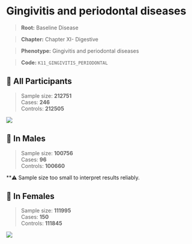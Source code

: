 # Gingivitis and periodontal diseases

> **Root:** Baseline Disease  

> **Chapter:** Chapter XI- Digestive  

> **Phenotype:** Gingivitis and periodontal diseases  

> **Code:** `K11_GINGIVITIS_PERIODONTAL`

## 🧪 All Participants  
> Sample size: **212751**  
> Cases: **246**  
> Controls: **212505**
<img src="/Disease/Figures/ALL/Baseline/K11_GINGIVITIS_PERIODONTAL.png"/>
<CsvTable src="/Disease/Data/ALL/Baseline/LG_K11_GINGIVITIS_PERIODONTAL.csv" label="🔍 View full results" />

## 👨 In Males  
> Sample size: **100756**  
> Cases: **96**  
> Controls: **100660**

**⚠️ Sample size too small to interpret results reliably.

## 👩 In Females  
> Sample size: **111995**  
> Cases: **150**  
> Controls: **111845**
<img src="/Disease/Figures/Female/Baseline/K11_GINGIVITIS_PERIODONTAL.png"/>
<CsvTable src="/Disease/Data/Female/Baseline/LG_K11_GINGIVITIS_PERIODONTAL.csv" label="🔍 View full results" />
